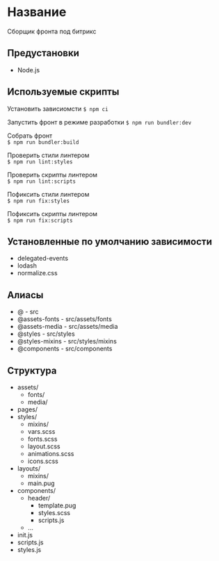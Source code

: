 # Название
Сборщик фронта под битрикс

## Предустановки
- Node.js

## Используемые скрипты
Установить зависиомсти
`$ npm ci`

Запустить фронт в режиме разработки
`$ npm run bundler:dev`
 
Собрать фронт  
`$ npm run bundler:build`

Проверить стили линтером  
`$ npm run lint:styles`

Проверить скрипты линтером  
`$ npm run lint:scripts`

Пофиксить стили линтером  
`$ npm run fix:styles`

Пофиксить скрипты линтером  
`$ npm run fix:scripts`

## Установленные по умолчанию зависимости
- delegated-events
- lodash
- normalize.css

## Алиасы
- @ - src
- @assets-fonts - src/assets/fonts
- @assets-media - src/assets/media
- @styles - src/styles
- @styles-mixins - src/styles/mixins
- @components - src/components

## Структура
- assets/
    - fonts/
    - media/
- pages/
- styles/
    - mixins/
    - vars.scss
    - fonts.scss
    - layout.scss
    - animations.scss
    - icons.scss
- layouts/
    - mixins/
    - main.pug
- components/
    - header/
        - template.pug
        - styles.scss
        - scripts.js
    - ...
- init.js 
- scripts.js
- styles.js
